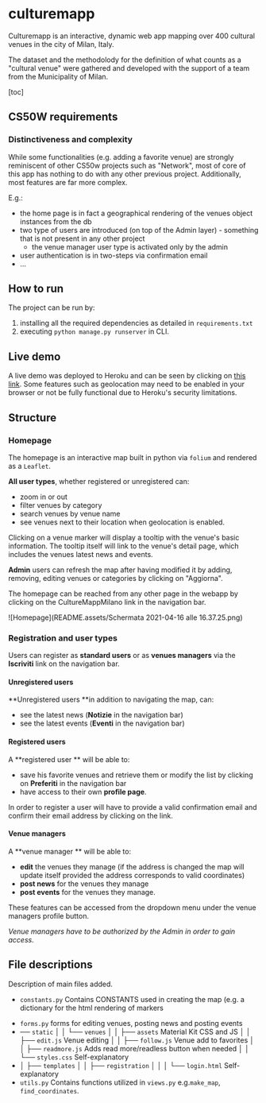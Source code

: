 # culturemapp
Culturemapp is an interactive, dynamic web app mapping over 400 cultural venues in the city of Milan, Italy. 

The dataset and the methodolody for the definition of what counts as a "cultural venue" were gathered and developed with the support of a team from the Municipality of Milan. 

[toc]

## CS50W requirements

### Distinctiveness and complexity

While some functionalities (e.g. adding a favorite venue) are strongly reminiscent of other CS50w projects such as "Network", most of core of this app has nothing to do with any other previous project. Additionally, most features are far more complex. 

E.g.: 

* the home page is in fact a geographical rendering of the venues object instances from the db
* two type of users are introduced (on top of the Admin layer) - something that is not present in any other project
  * the venue manager user type is activated only by the admin
* user authentication is in two-steps via confirmation email
* ...

## How to run

The project can be run by:

1. installing all the required dependencies as detailed in `requirements.txt`
2. executing `python manage.py runserver` in CLI.

## Live demo

A live demo was deployed to Heroku and can be seen by clicking on [this link](https://culturemapp.herokuapp.com). Some features such as geolocation may need to be enabled in your browser or not be fully functional due to Heroku's security limitations.

## Structure

### Homepage

The homepage is an interactive map built in python via `folium` and rendered as a `Leaflet`. 

**All user types**, whether registered or unregistered can: 

* zoom in or out 
* filter venues by category
* search venues by venue name
* see venues next to their location when geolocation is enabled.

Clicking on a venue marker will display a tooltip with the venue's basic information. The tooltip itself will link to the venue's detail page, which includes the venues latest news and events.

**Admin** users can refresh the map after having modified it by adding, removing, editing venues or categories by clicking on "Aggiorna".

The homepage can be reached from any other page in the webapp by clicking on the CultureMappMilano link in the navigation bar.

![Homepage](README.assets/Schermata 2021-04-16 alle 16.37.25.png)

### Registration and user types

Users can register as **standard users** or as **venues managers** via the **Iscriviti** link on the navigation bar. 

#### Unregistered users

**Unregistered users **in addition to navigating the map, can:

* see the latest news (**Notizie** in the navigation bar)
* see the latest events (**Eventi** in the navigation bar)

#### Registered users

A **registered user ** will be able to:

* save his favorite venues and retrieve them or modify the list by clicking on **Preferiti** in the navigation bar
* have access to their own **profile page**.

In order to register a user will have to provide a valid confirmation email and confirm their email address by clicking on the link. 

#### Venue managers

A **venue manager ** will be able to: 

* **edit** the venues they manage (if the address is changed the map will update itself provided the address corresponds to valid coordinates)
* **post news** for the venues they manage
* **post events** for the venues they manage.

These features can be accessed from the dropdown menu under the venue managers profile button.

*Venue managers have to be authorized by the Admin in order to gain access.*

## File descriptions

Description of main files added.

- `constants.py` Contains CONSTANTS used in creating the map (e.g. a dictionary for the html rendering of markers

* `forms.py` forms for editing venues, posting news and posting events 
* ── `static`
  │   │   └── `venues`
  │   │       ├── `assets` Material Kit CSS and JS 
  │   │       ├── `edit.js` Venue editing
  │   │       ├── `follow.js` Venue add to favorites
  │   │       ├── `readmore.js` Adds read more/readless button when needed
  │   │       └── `styles.css` Self-explanatory
* │   ├── `templates`
  │   │   ├── `registration`
  │   │   │   └── `login.html` Self-explanatory
* `utils.py` Contains functions utilized in `views.py` e.g.`make_map`, `find_coordinates`.
  